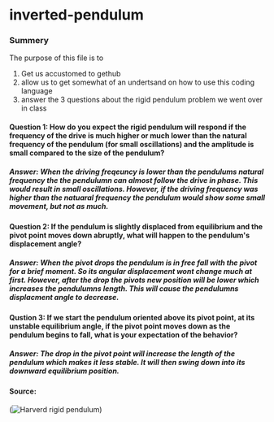 # inverted-pendulum
### Summery 
The purpose of this file is to 
1. Get us accustomed to gethub
2. allow us to get somewhat of an undertsand on how to use this coding language
3. answer the 3 questions about the rigid pendulum problem we went over in class

#### Question 1:  How do you expect the rigid pendulum will respond if the frequency of the drive is much higher or much lower than the natural frequency of the pendulum (for small oscillations) and the amplitude is small compared to the size of the pendulum?

##### Answer: When the driving freqeuncy is lower than the pendulums natural frequency the the pendulumn can _almost_ follow the drive in phase. This would result in small oscillations. However, if the driving frequency was higher than the natuaral frequency the pendulum would show some small movement, but not as much.  

#### Question 2: If the pendulum is slightly displaced from equilibrium and the pivot point moves down abruptly, what will happen to the pendulum's displacement angle?

##### Answer: When the pivot drops the pendulum is in free fall with the pivot for a brief moment. So its angular displacement wont change much at first. However, after the drop the pivots new position will be lower which **increases** the pendulumns length. This will cause the pendulumns displacment angle to decrease.

#### Qustion 3: If we start the pendulum oriented above its pivot point, at its unstable equilibrium angle, if the pivot point moves down as the pendulum begins to fall, what is your expectation of the behavior? 

##### Answer: The drop in the pivot point will increase the length of the pendulum which makes it less stable. It will then swing down into its downward equilibrium position.


#### Source: 
(![Harverd rigid pendulum](https://youtu.be/5oGYCxkgnHQ?si=45GO4vJK6qV-x4NP))
